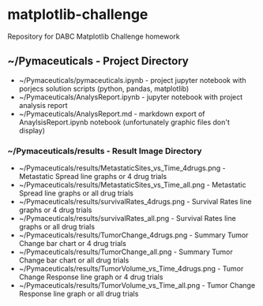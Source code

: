 # matplotlib-challenge
Repository for DABC Matplotlib Challenge homework

## ~/Pymaceuticals - Project Directory
* ~/Pymaceuticals/pymaceuticals.ipynb - project jupyter notebook with porjecs solution scripts (python, pandas, matplotlib)
* ~/Pymaceuticals/AnalysReport.ipynb  - jupyter notebook with project analysis report
* ~/Pymaceuticals/AnalysReport.md     - markdown export of AnaylsisReport.ipynb notebook (unfortunately graphic files don't display)

###  ~/Pymaceuticals/results - Result Image Directory
* ~/Pymaceuticals/results/MetastaticSites_vs_Time_4drugs.png  - Metastatic Spread line graphs or 4 drug trials
* ~/Pymaceuticals/results/MetastaticSites_vs_Time_all.png     - Metastatic Spread line graphs or all drug trials
* ~/Pymaceuticals/results/survivalRates_4drugs.png            - Survival Rates line graphs or 4 drug trials
* ~/Pymaceuticals/results/survivalRates_all.png               - Survival Rates line graphs or all drug trials
* ~/Pymaceuticals/results/TumorChange_4drugs.png              - Summary Tumor Change bar chart or 4 drug trials
* ~/Pymaceuticals/results/TumorChange_all.png                 - Summary Tumor Change bar chart or all drug trials
* ~/Pymaceuticals/results/TumorVolume_vs_Time_4drugs.png      - Tumor Change Response line graph or 4 drug trials
* ~/Pymaceuticals/results/TumorVolume_vs_Time_all.png         - Tumor Change Response line graph or all drug trials
